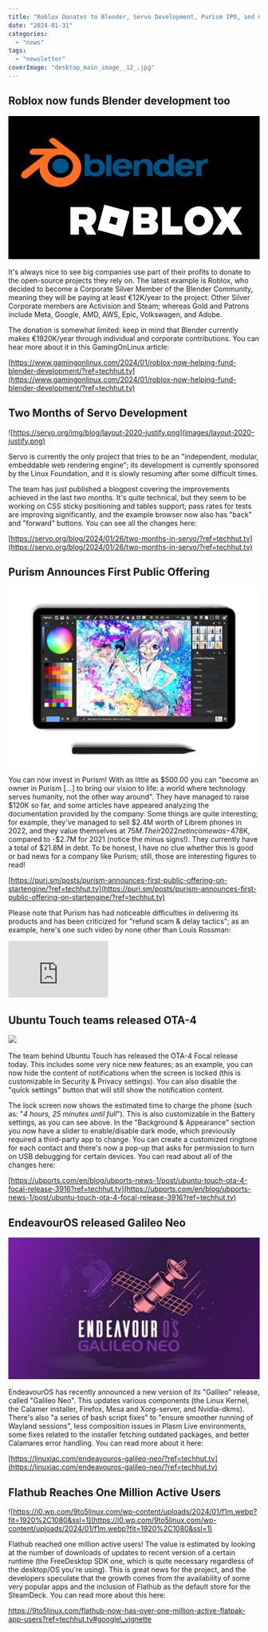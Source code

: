 ```yaml
---
title: "Roblox Donates to Blender, Servo Development, Purism IPO, and more!"
date: "2024-01-31"
categories: 
  - "news"
tags: 
  - "newsletter"
coverImage: "desktop_main_image__12_.jpg"
---
```


## Roblox now funds Blender development too

![636417130id23903gol.jpg](images/636417130id23903gol.jpg)

It's always nice to see big companies use part of their profits to donate to the open-source projects they rely on. The latest example is Roblox, who decided to become a Corporate Silver Member of the Blender Community, meaning they will be paying at least €12K/year to the project. Other Silver Corporate members are Activision and Steam; whereas Gold and Patrons include Meta, Google, AMD, AWS, Epic, Volkswagen, and Adobe.

The donation is somewhat limited: keep in mind that Blender currently makes €1920K/year through individual and corporate contributions. You can hear more about it in this GamingOnLinux article:

[https://www.gamingonlinux.com/2024/01/roblox-now-helping-fund-blender-development/?ref=techhut.tv](https://www.gamingonlinux.com/2024/01/roblox-now-helping-fund-blender-development/?ref=techhut.tv)

## Two Months of Servo Development

![https://servo.org/img/blog/layout-2020-justify.png](images/layout-2020-justify.png)

Servo is currently the only project that tries to be an "independent, modular, embeddable web rendering engine"; its development is currently sponsored by the Linux Foundation, and it is slowly resuming after some difficult times.

The team has just published a blogpost covering the improvements achieved in the last two months. It's quite technical, but they seem to be working on CSS sticky positioning and tables support; pass rates for tests are improving significantly, and the example browser now also has "back" and "forward" buttons. You can see all the changes here:

[https://servo.org/blog/2024/01/26/two-months-in-servo/?ref=techhut.tv](https://servo.org/blog/2024/01/26/two-months-in-servo/?ref=techhut.tv)

## Purism Announces First Public Offering

![](images/librem11-top-drawing-hero-crop.png)

You can now invest in Purism! With as little as $500.00 you can "become an owner in Purism \[...\] to bring our vision to life: a world where technology serves humanity, not the other way around". They have managed to raise $120K so far, and some articles have appeared analyzing the documentation provided by the company. Some things are quite interesting; for example, they've managed to sell $2.4M worth of Librem phones in 2022, and they value themselves at $75M. Their 2022 net income was -$478K, compared to -$2.7M for 2021 (notice the minus signs!). They currently have a total of $21.8M in debt. To be honest, I have no clue whether this is good or bad news for a company like Purism; still, those are interesting figures to read!

[https://puri.sm/posts/purism-announces-first-public-offering-on-startengine/?ref=techhut.tv](https://puri.sm/posts/purism-announces-first-public-offering-on-startengine/?ref=techhut.tv)

Please note that Purism has had noticeable difficulties in delivering its products and has been criticized for "refund scam & delay tactics"; as an example, here's one such video by none other than Louis Rossman:

<iframe title="Purism wants me to delete my video exposing their refund scam &amp; delay tactic - answer is no" src="https://www.youtube.com/embed/-IjUryQOlgk?feature=oembed" width="200" height="113" frameborder="0" allowfullscreen="allowfullscreen"></iframe>

## Ubuntu Touch teams released OTA-4

![](https://ubports.com/web/image/175036/Obr%C3%A1zek3.png?access_token=f06be978-5a41-4aac-84b3-c4109b7c729d)

The team behind Ubuntu Touch has released the OTA-4 Focal release today. This includes some very nice new features; as an example, you can now hide the content of notifications when the screen is locked (this is customizable in Security & Privacy settings). You can also disable the "quick settings" button that will still show the notification content.

The lock screen now shows the estimated time to charge the phone (such as: "_4 hours, 25 minutes until full_"). This is also customizable in the Battery settings, as you can see above. In the "Background & Appearance" section you now have a slider to enable/disable dark mode, which previously required a third-party app to change. You can create a customized ringtone for each contact and there's now a pop-up that asks for permission to turn on USB debugging for certain devices. You can read about all of the changes here:

[https://ubports.com/en/blog/ubports-news-1/post/ubuntu-touch-ota-4-focal-release-3916?ref=techhut.tv](https://ubports.com/en/blog/ubports-news-1/post/ubuntu-touch-ota-4-focal-release-3916?ref=techhut.tv)

## EndeavourOS released Galileo Neo

![EndeavourOS Releases Galileo Neo, Here's What's New](images/endeavouros-galileo-neo-1024x576.jpg)

EndeavourOS has recently announced a new version of its "Galileo" release, called "Galileo Neo". This updates various components (the Linux Kernel, the Calamer installer, Firefox, Mesa and Xorg-server, and Nvidia-dkms). There's also "a series of bash script fixes" to "ensure smoother running of Wayland sessions", less composition issues in Plasm Live environments, some fixes related to the installer fetching outdated packages, and better Calamares error handling. You can read more about it here:

[https://linuxiac.com/endeavouros-galileo-neo/?ref=techhut.tv](https://linuxiac.com/endeavouros-galileo-neo/?ref=techhut.tv)

## Flathub Reaches One Million Active Users

![https://i0.wp.com/9to5linux.com/wp-content/uploads/2024/01/f1m.webp?fit=1920%2C1080&ssl=1](https://i0.wp.com/9to5linux.com/wp-content/uploads/2024/01/f1m.webp?fit=1920%2C1080&ssl=1)

Flathub reached one million active users! The value is estimated by looking at the number of downloads of updates to recent version of a certain runtime (the FreeDesktop SDK one, which is quite necessary regardless of the desktop/OS you're using). This is great news for the project, and the developers speculate that the growth comes from the availability of some very popular apps and the inclusion of Flathub as the default store for the SteamDeck. You can read more about this here:

https://9to5linux.com/flathub-now-has-over-one-million-active-flatpak-app-users?ref=techhut.tv#google\_vignette
